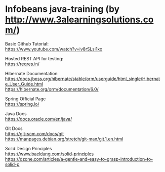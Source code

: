 # Infobeans java-training (by  http://www.3alearningsolutions.com/)

Basic Github Tutorial:  
https://www.youtube.com/watch?v=iv8rSLsi1xo

Hosted REST API for testing:  
https://reqres.in/

Hibernate Documentation  
https://docs.jboss.org/hibernate/stable/orm/userguide/html_single/Hibernate_User_Guide.html  
https://hibernate.org/orm/documentation/6.0/  
  
Spring Official Page  
https://spring.io/  

Java Docs  
https://docs.oracle.com/en/java/

Git Docs  
https://git-scm.com/docs/git  
https://manpages.debian.org/stretch/git-man/git.1.en.html

Solid Design Principles  
https://www.baeldung.com/solid-principles  
https://dzone.com/articles/a-gentle-and-easy-to-grasp-introduction-to-solid-p  



